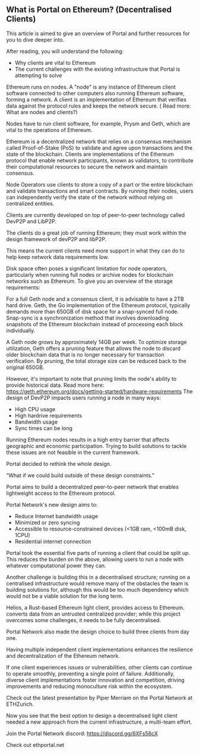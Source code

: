 ## What is Portal on Ethereum? (Decentralised Clients)

This article is aimed to give an overview of Portal and further resources for you to dive deeper into.

After reading, you will understand the following:

- Why clients are vital to Ethereum
- The current challenges with the existing infrastructure that Portal is attempting to solve

Ethereum runs on nodes. A "node" is any instance of Ethereum client software connected to other computers also running Ethereum software, forming a network. A client is an implementation of Ethereum that verifies data against the protocol rules and keeps the network secure. ( Read more: What are nodes and clients?)

Nodes have to run client software, for example, Prysm and Geth, which are vital to the operations of Ethereum.

Ethereum is a decentralized network that relies on a consensus mechanism called Proof-of-Stake (PoS) to validate and agree upon transactions and the state of the blockchain. Clients are implementations of the Ethereum protocol that enable network participants, known as validators, to contribute their computational resources to secure the network and maintain consensus.

Node Operators use clients to store a copy of a part or the entire blockchain and validate transactions and smart contracts. By running their nodes, users can independently verify the state of the network without relying on centralized entities.

Clients are currently developed on top of peer-to-peer technology called DevP2P and LibP2P.

The clients do a great job of running Ethereum; they must work within the design framework of devP2P and libP2P.

This means the current clients need more support in what they can do to help keep network data requirements low.

Disk space often poses a significant limitation for node operators, particularly when running full nodes or archive nodes for blockchain networks such as Ethereum. To give you an overview of the storage requirements:

For a full Geth node and a consensus client, it is advisable to have a 2TB hard drive. Geth, the Go implementation of the Ethereum protocol, typically demands more than 650GB of disk space for a snap-synced full node. Snap-sync is a synchronization method that involves downloading snapshots of the Ethereum blockchain instead of processing each block individually.

A Geth node grows by approximately 14GB per week. To optimize storage utilization, Geth offers a pruning feature that allows the node to discard older blockchain data that is no longer necessary for transaction verification. By pruning, the total storage size can be reduced back to the original 650GB.

However, it's important to note that pruning limits the node's ability to provide historical data.
Read more here: https://geth.ethereum.org/docs/getting-started/hardware-requirements
The design of DevP2P impacts users running a node in many ways:

- High CPU usage
- High hardrive requirements
- Bandwidth usage
- Sync times can be long

Running Ethereum nodes results in a high entry barrier that affects geographic and economic participation. Trying to build solutions to tackle these issues are not feasible in the current framework.


Portal decided to rethink the whole design.

“What if we could build outside of these design constraints.”

Portal aims to build a decentralized peer-to-peer network that enables lightweight access to the Ethereum protocol.

Portal Network's new design aims to:

- Reduce Internet bandwidth usage
- Minimized or zero syncing
- Accessible to resource-constrained devices (<1GB ram, <100mB disk, 1CPU)
- Residential internet connection

Portal took the essential five parts of running a client that could be split up. This reduces the burden on the above, allowing users to run a node with whatever computational power they can.

Another challenge is building this in a decentralised structure; running on a centralised infrastructure would remove many of the obstacles the team is building solutions for, although this would be too much dependency which would not be a viable solution for the long term.

Helios, a Rust-based Ethereum light client, provides access to Ethereum. converts data from an untrusted centralized provider; while this project overcomes some challenges, it needs to be fully decentralised.

Portal Network also made the design choice to build three clients from day one.

Having multiple independent client implementations enhances the resilience and decentralization of the Ethereum network.

If one client experiences issues or vulnerabilities, other clients can continue to operate smoothly, preventing a single point of failure. Additionally, diverse client implementations foster innovation and competition, driving improvements and reducing monoculture risk within the ecosystem.


Check out the latest presentation by Piper Merriam on the Portal Network at ETHZurich.

Now you see that the best option to design a decentralised light client needed a new approach from the current infrastructure, a multi-team effort.

Join the Portal Network discord: https://discord.gg/6XFs56cX

Check out ethportal.net
